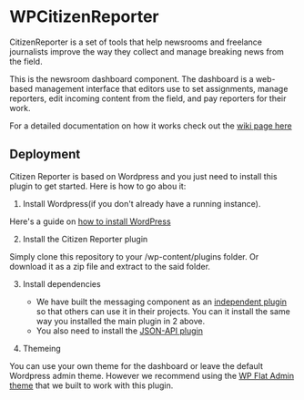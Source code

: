 # WPCitizenReporter

CitizenReporter is a set of tools that help newsrooms and freelance journalists improve the way they collect and manage breaking news from the field.

This is the newsroom dashboard component. The dashboard is a web-based management interface that editors use to set assignments, manage reporters, edit incoming content from the field, and pay reporters for their work.

For a detailed documentation on how it works check out the [wiki page here](https://github.com/CodeForAfrica/CitizenReporter/wiki)

## Deployment

Citizen Reporter is based on Wordpress and you just need to install this plugin to get started. Here is how to go abou it:

1. Install Wordpress(if you don't already have a running instance). 

Here's a guide on [how to install WordPress](https://codex.wordpress.org/Installing_WordPress)

2. Install the Citizen Reporter plugin
 
Simply clone this repository to your /wp-content/plugins folder. Or download it as a zip file and extract to the said folder.

3. Install dependencies
 
    * We have built the messaging component as an [independent plugin](https://github.com/nickhargreaves/WP_GCM_Chat) so that others can use it in their projects. You can it install the same way you installed the main plugin in 2 above.
    * You also need to install the [JSON-API plugin](https://wordpress.org/plugins/json-api/)

4. Themeing

You can use your own theme for the dashboard or leave the default Wordpress admin theme. However we recommend using the [WP Flat Admin theme](https://github.com/nickhargreaves/WP_FlatAdmin) that we built to work with this plugin.
